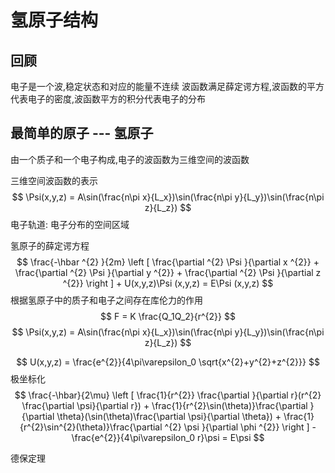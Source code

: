 # 氢原子结构
## 回顾
电子是一个波,稳定状态和对应的能量不连续
波函数满足薛定谔方程,波函数的平方代表电子的密度,波函数平方的积分代表电子的分布
## 最简单的原子 --- 氢原子
由一个质子和一个电子构成,电子的波函数为三维空间的波函数

三维空间波函数的表示
$$
\Psi(x,y,z) = A\sin(\frac{n\pi x}{L_x})\sin(\frac{n\pi y}{L_y})\sin(\frac{n\pi z}{L_z})
$$
电子轨道: 电子分布的空间区域

氢原子的薛定谔方程
$$
\frac{-\hbar ^{2} }{2m} \left [ \frac{\partial ^{2} \Psi  }{\partial x ^{2}} +  \frac{\partial ^{2} \Psi  }{\partial y ^{2}} + \frac{\partial ^{2} \Psi  }{\partial z ^{2}} \right ] + U(x,y,z)\Psi (x,y,z) = E\Psi (x,y,z) 
$$
根据氢原子中的质子和电子之间存在库伦力的作用
$$
F = K \frac{Q_1Q_2}{r^{2}}
$$
$$
\Psi(x,y,z) = A\sin(\frac{n\pi x}{L_x})\sin(\frac{n\pi y}{L_y})\sin(\frac{n\pi z}{L_z})
$$

$$
U(x,y,z) = \frac{e^{2}}{4\pi\varepsilon_0 \sqrt{x^{2}+y^{2}+z^{2}}}
$$
极坐标化
$$
$$
$$
\frac{-\hbar}{2\mu} 
\left [ 
\frac{1}{r^{2}}
\frac{\partial }{\partial r}(r^{2}
\frac{\partial \psi}{\partial r}) +  
\frac{1}{r^{2}\sin(\theta)}\frac{\partial }{\partial \theta}(\sin(\theta)\frac{\partial \psi}{\partial \theta}) + 
\frac{1}{r^{2}\sin^{2}(\theta)}\frac{\partial ^{2} \psi  }{\partial \phi ^{2}} \right ] - \frac{e^{2}}{4\pi\varepsilon_0 r}\psi = E\psi
$$

德保定理